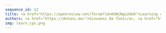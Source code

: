 ```yaml
---
sequence_id: 12
title: <a href="https://openreview.net/forum?id=KUWjNgo2Gm9">Learning compositional programs with arguments and sampling</a>
authors: <a href="https://detoni.me/">Giovanni De Toni</a>, <a href="https://scholar.google.com/citations?user=kzYHFWMAAAAJ">Luca Erculiani</a>, <a href="https://disi.unitn.it/~passerini/">Andrea Passerini</a>
img: learn_cps.png
---
```

